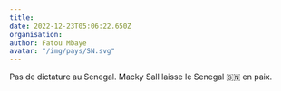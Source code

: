 ```yaml
---
title: 
date: 2022-12-23T05:06:22.650Z
organisation: 
author: Fatou Mbaye
avatar: "/img/pays/SN.svg"
---
```


Pas de dictature au Senegal. Macky Sall laisse le Senegal 🇸🇳 en paix.